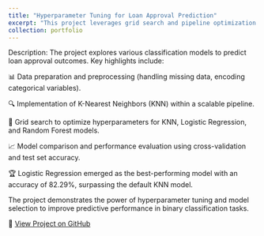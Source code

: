 ```yaml
---
title: "Hyperparameter Tuning for Loan Approval Prediction"
excerpt: "This project leverages grid search and pipeline optimization to fine-tune machine learning models for loan approval prediction, enhancing model accuracy through hyperparameter tuning."
collection: portfolio
---
```

Description:
The project explores various classification models to predict loan approval outcomes. Key highlights include:

📊 Data preparation and preprocessing (handling missing data, encoding categorical variables).

🔍 Implementation of K-Nearest Neighbors (KNN) within a scalable pipeline.

🧮 Grid search to optimize hyperparameters for KNN, Logistic Regression, and Random Forest models.

📈 Model comparison and performance evaluation using cross-validation and test set accuracy.

🏆 Logistic Regression emerged as the best-performing model with an accuracy of 82.29%, surpassing the default KNN model.

The project demonstrates the power of hyperparameter tuning and model selection to improve predictive performance in binary classification tasks.

🔗 [View Project on GitHub](https://github.com/cesarjaidar/portfolio/blob/master/files/Hyperparameter%20Tuning.py)
